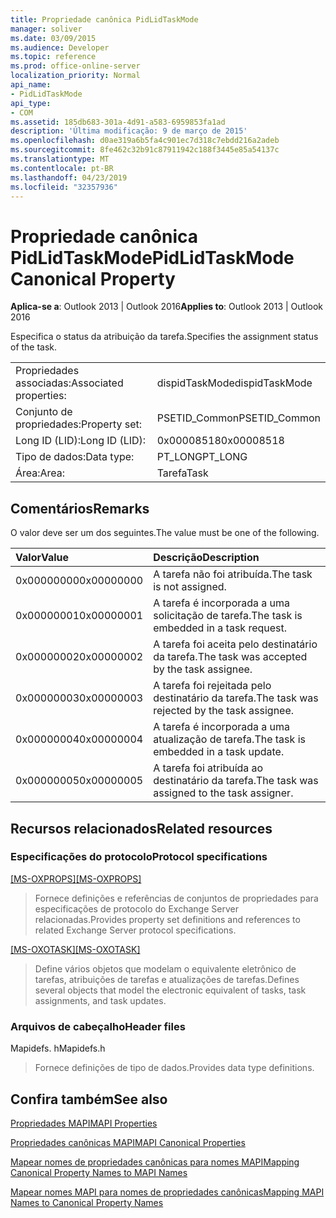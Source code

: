 ```yaml
---
title: Propriedade canônica PidLidTaskMode
manager: soliver
ms.date: 03/09/2015
ms.audience: Developer
ms.topic: reference
ms.prod: office-online-server
localization_priority: Normal
api_name:
- PidLidTaskMode
api_type:
- COM
ms.assetid: 185db683-301a-4d91-a583-6959853fa1ad
description: 'Última modificação: 9 de março de 2015'
ms.openlocfilehash: d0ae319a6b5fa4c901ec7d318c7ebdd216a2adeb
ms.sourcegitcommit: 8fe462c32b91c87911942c188f3445e85a54137c
ms.translationtype: MT
ms.contentlocale: pt-BR
ms.lasthandoff: 04/23/2019
ms.locfileid: "32357936"
---
```

# <a name="pidlidtaskmode-canonical-property"></a><span data-ttu-id="36e59-103">Propriedade canônica PidLidTaskMode</span><span class="sxs-lookup"><span data-stu-id="36e59-103">PidLidTaskMode Canonical Property</span></span>

  
  
<span data-ttu-id="36e59-104">**Aplica-se a**: Outlook 2013 | Outlook 2016</span><span class="sxs-lookup"><span data-stu-id="36e59-104">**Applies to**: Outlook 2013 | Outlook 2016</span></span> 
  
<span data-ttu-id="36e59-105">Especifica o status da atribuição da tarefa.</span><span class="sxs-lookup"><span data-stu-id="36e59-105">Specifies the assignment status of the task.</span></span>
  
|||
|:-----|:-----|
|<span data-ttu-id="36e59-106">Propriedades associadas:</span><span class="sxs-lookup"><span data-stu-id="36e59-106">Associated properties:</span></span>  <br/> |<span data-ttu-id="36e59-107">dispidTaskMode</span><span class="sxs-lookup"><span data-stu-id="36e59-107">dispidTaskMode</span></span>  <br/> |
|<span data-ttu-id="36e59-108">Conjunto de propriedades:</span><span class="sxs-lookup"><span data-stu-id="36e59-108">Property set:</span></span>  <br/> |<span data-ttu-id="36e59-109">PSETID_Common</span><span class="sxs-lookup"><span data-stu-id="36e59-109">PSETID_Common</span></span>  <br/> |
|<span data-ttu-id="36e59-110">Long ID (LID):</span><span class="sxs-lookup"><span data-stu-id="36e59-110">Long ID (LID):</span></span>  <br/> |<span data-ttu-id="36e59-111">0x00008518</span><span class="sxs-lookup"><span data-stu-id="36e59-111">0x00008518</span></span>  <br/> |
|<span data-ttu-id="36e59-112">Tipo de dados:</span><span class="sxs-lookup"><span data-stu-id="36e59-112">Data type:</span></span>  <br/> |<span data-ttu-id="36e59-113">PT_LONG</span><span class="sxs-lookup"><span data-stu-id="36e59-113">PT_LONG</span></span>  <br/> |
|<span data-ttu-id="36e59-114">Área:</span><span class="sxs-lookup"><span data-stu-id="36e59-114">Area:</span></span>  <br/> |<span data-ttu-id="36e59-115">Tarefa</span><span class="sxs-lookup"><span data-stu-id="36e59-115">Task</span></span>  <br/> |
   
## <a name="remarks"></a><span data-ttu-id="36e59-116">Comentários</span><span class="sxs-lookup"><span data-stu-id="36e59-116">Remarks</span></span>

<span data-ttu-id="36e59-117">O valor deve ser um dos seguintes.</span><span class="sxs-lookup"><span data-stu-id="36e59-117">The value must be one of the following.</span></span>
  
|<span data-ttu-id="36e59-118">**Valor**</span><span class="sxs-lookup"><span data-stu-id="36e59-118">**Value**</span></span>|<span data-ttu-id="36e59-119">**Descrição**</span><span class="sxs-lookup"><span data-stu-id="36e59-119">**Description**</span></span>|
|:-----|:-----|
|<span data-ttu-id="36e59-120">0x00000000</span><span class="sxs-lookup"><span data-stu-id="36e59-120">0x00000000</span></span>  <br/> |<span data-ttu-id="36e59-121">A tarefa não foi atribuída.</span><span class="sxs-lookup"><span data-stu-id="36e59-121">The task is not assigned.</span></span>  <br/> |
|<span data-ttu-id="36e59-122">0x00000001</span><span class="sxs-lookup"><span data-stu-id="36e59-122">0x00000001</span></span>  <br/> |<span data-ttu-id="36e59-123">A tarefa é incorporada a uma solicitação de tarefa.</span><span class="sxs-lookup"><span data-stu-id="36e59-123">The task is embedded in a task request.</span></span>  <br/> |
|<span data-ttu-id="36e59-124">0x00000002</span><span class="sxs-lookup"><span data-stu-id="36e59-124">0x00000002</span></span>  <br/> |<span data-ttu-id="36e59-125">A tarefa foi aceita pelo destinatário da tarefa.</span><span class="sxs-lookup"><span data-stu-id="36e59-125">The task was accepted by the task assignee.</span></span>  <br/> |
|<span data-ttu-id="36e59-126">0x00000003</span><span class="sxs-lookup"><span data-stu-id="36e59-126">0x00000003</span></span>  <br/> |<span data-ttu-id="36e59-127">A tarefa foi rejeitada pelo destinatário da tarefa.</span><span class="sxs-lookup"><span data-stu-id="36e59-127">The task was rejected by the task assignee.</span></span>  <br/> |
|<span data-ttu-id="36e59-128">0x00000004</span><span class="sxs-lookup"><span data-stu-id="36e59-128">0x00000004</span></span>  <br/> |<span data-ttu-id="36e59-129">A tarefa é incorporada a uma atualização de tarefa.</span><span class="sxs-lookup"><span data-stu-id="36e59-129">The task is embedded in a task update.</span></span>  <br/> |
|<span data-ttu-id="36e59-130">0x00000005</span><span class="sxs-lookup"><span data-stu-id="36e59-130">0x00000005</span></span>  <br/> |<span data-ttu-id="36e59-131">A tarefa foi atribuída ao destinatário da tarefa.</span><span class="sxs-lookup"><span data-stu-id="36e59-131">The task was assigned to the task assigner.</span></span>  <br/> |
   
## <a name="related-resources"></a><span data-ttu-id="36e59-132">Recursos relacionados</span><span class="sxs-lookup"><span data-stu-id="36e59-132">Related resources</span></span>

### <a name="protocol-specifications"></a><span data-ttu-id="36e59-133">Especificações do protocolo</span><span class="sxs-lookup"><span data-stu-id="36e59-133">Protocol specifications</span></span>

<span data-ttu-id="36e59-134">[[MS-OXPROPS]](https://msdn.microsoft.com/library/f6ab1613-aefe-447d-a49c-18217230b148%28Office.15%29.aspx)</span><span class="sxs-lookup"><span data-stu-id="36e59-134">[[MS-OXPROPS]](https://msdn.microsoft.com/library/f6ab1613-aefe-447d-a49c-18217230b148%28Office.15%29.aspx)</span></span>
  
> <span data-ttu-id="36e59-135">Fornece definições e referências de conjuntos de propriedades para especificações de protocolo do Exchange Server relacionadas.</span><span class="sxs-lookup"><span data-stu-id="36e59-135">Provides property set definitions and references to related Exchange Server protocol specifications.</span></span>
    
<span data-ttu-id="36e59-136">[[MS-OXOTASK]](https://msdn.microsoft.com/library/55600ec0-6195-4730-8436-59c7931ef27e%28Office.15%29.aspx)</span><span class="sxs-lookup"><span data-stu-id="36e59-136">[[MS-OXOTASK]](https://msdn.microsoft.com/library/55600ec0-6195-4730-8436-59c7931ef27e%28Office.15%29.aspx)</span></span>
  
> <span data-ttu-id="36e59-137">Define vários objetos que modelam o equivalente eletrônico de tarefas, atribuições de tarefas e atualizações de tarefas.</span><span class="sxs-lookup"><span data-stu-id="36e59-137">Defines several objects that model the electronic equivalent of tasks, task assignments, and task updates.</span></span>
    
### <a name="header-files"></a><span data-ttu-id="36e59-138">Arquivos de cabeçalho</span><span class="sxs-lookup"><span data-stu-id="36e59-138">Header files</span></span>

<span data-ttu-id="36e59-139">Mapidefs. h</span><span class="sxs-lookup"><span data-stu-id="36e59-139">Mapidefs.h</span></span>
  
> <span data-ttu-id="36e59-140">Fornece definições de tipo de dados.</span><span class="sxs-lookup"><span data-stu-id="36e59-140">Provides data type definitions.</span></span>
    
## <a name="see-also"></a><span data-ttu-id="36e59-141">Confira também</span><span class="sxs-lookup"><span data-stu-id="36e59-141">See also</span></span>



[<span data-ttu-id="36e59-142">Propriedades MAPI</span><span class="sxs-lookup"><span data-stu-id="36e59-142">MAPI Properties</span></span>](mapi-properties.md)
  
[<span data-ttu-id="36e59-143">Propriedades canônicas MAPI</span><span class="sxs-lookup"><span data-stu-id="36e59-143">MAPI Canonical Properties</span></span>](mapi-canonical-properties.md)
  
[<span data-ttu-id="36e59-144">Mapear nomes de propriedades canônicas para nomes MAPI</span><span class="sxs-lookup"><span data-stu-id="36e59-144">Mapping Canonical Property Names to MAPI Names</span></span>](mapping-canonical-property-names-to-mapi-names.md)
  
[<span data-ttu-id="36e59-145">Mapear nomes MAPI para nomes de propriedades canônicas</span><span class="sxs-lookup"><span data-stu-id="36e59-145">Mapping MAPI Names to Canonical Property Names</span></span>](mapping-mapi-names-to-canonical-property-names.md)

